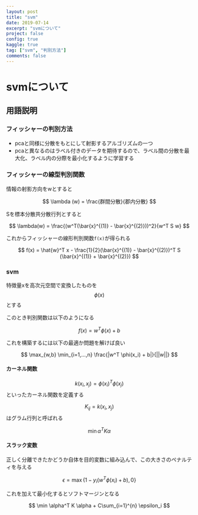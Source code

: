 ```yaml
---
layout: post
title: "svm"
date: 2019-07-14
excerpt: "svmについて"
project: false
config: true
kaggle: true
tag: ["svm", "判別方法"]
comments: false
---
```


# svmについて

## 用語説明

### フィッシャーの判別方法
 - pcaと同様に分散をもとにして射影するアルゴリズムの一つ
 - pcaと異なるのはラベル付きのデータを期待するので、ラベル間の分散を最大化、ラベル内の分際を最小化するように学習する


### フィッシャーの線型判別関数

情報の射影方向をwとすると

$$
\lambda (w) = \frac{群間分散}{郡内分散}
$$

Sを標本分散共分散行列とすると

$$
\lambda(w) = \frac{(w^T(\bar{x}^{(1)} - \bar{x}^{(2)}))^2}{w^T S w}
$$

これからフィッシャーの線形判別関数`f(x)`が得られる

$$
f(x) = \hat{w}^T x - \frac{1}{2}(\bar{x}^{(1)} - \bar{x}^{(2)})^T S (\bar{x}^{(1)} + \bar{x}^{(2)})
$$

### svm

特徴量xを高次元空間で変換したものを$$\phi(x)$$とする  
 
このとき判別関数は以下のようになる  

$$
f(x) = w^T \phi(x) + b
$$

これを構築するには以下の最適か問題を解けば良い  

$$
\max_{w,b} \min_{i=1,...,n} \frac{|w^T \phi(x_i) + b|}{||w||}
$$

#### カーネル関数

$$k(x_i, x_j) = \phi(x_i)^T \phi(x_j)$$といったカーネル関数を定義する  

$$K_{ij} = k(x_i, x_j)$$はグラム行列と呼ばれる  

$$
\min \alpha^T K \alpha
$$

#### スラック変数

正しく分離できたかどうか自体を目的変数に組み込んで、この大きさのペナルティを与える  

$$
\epsilon = \max \{1-y_i(w^T\phi(x_i) + b), 0\}
$$

これを加えて最小化するとソフトマージンとなる  

$$
\min \alpha^T K \alpha + C\sum_{i=1}^{n} \epsilon_i
$$


